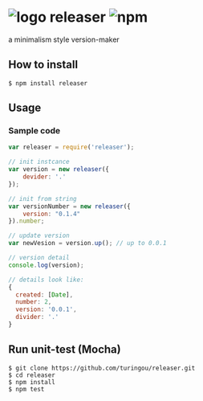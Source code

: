 # ![logo](https://cdn1.iconfinder.com/data/icons/de-munich-icon-pack/32x32/old-versions.png) releaser ![npm](https://badge.fury.io/js/releaser.png)

a minimalism style version-maker

## How to install

````
$ npm install releaser
````

## Usage

### Sample code

````javascript
var releaser = require('releaser');

// init instcance
var version = new releaser({
    devider: '.'
});

// init from string
var versionNumber = new releaser({
    version: "0.1.4"
}).number;

// update version
var newVesion = version.up(); // up to 0.0.1

// version detail
console.log(version);

// details look like:
{
  created: [Date],
  number: 2,
  version: '0.0.1',
  divider: '.'
}
````

## Run unit-test (Mocha)

````
$ git clone https://github.com/turingou/releaser.git
$ cd releaser
$ npm install 
$ npm test
````